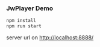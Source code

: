 ### JwPlayer Demo

```bash
npm install
npm run start
```

server url on [http://localhost:8888/](http://localhost:8888/)